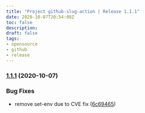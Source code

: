 ```yaml
---
title: "Project github-slug-action | Release 1.1.1"
date: 2020-10-07T20:54:08Z
toc: false
description: 
draft: false
tags:
- opensource
- github
- release
---
```

### [1.1.1](http://github.com/rlespinasse/github-slug-action/compare/1.1.0...1.1.1) (2020-10-07)


### Bug Fixes

* remove set-env due to CVE fix ([6c69465](http://github.com/rlespinasse/github-slug-action/commit/6c69465e62a6430b5742c5bc0fce732f55630ee7))



